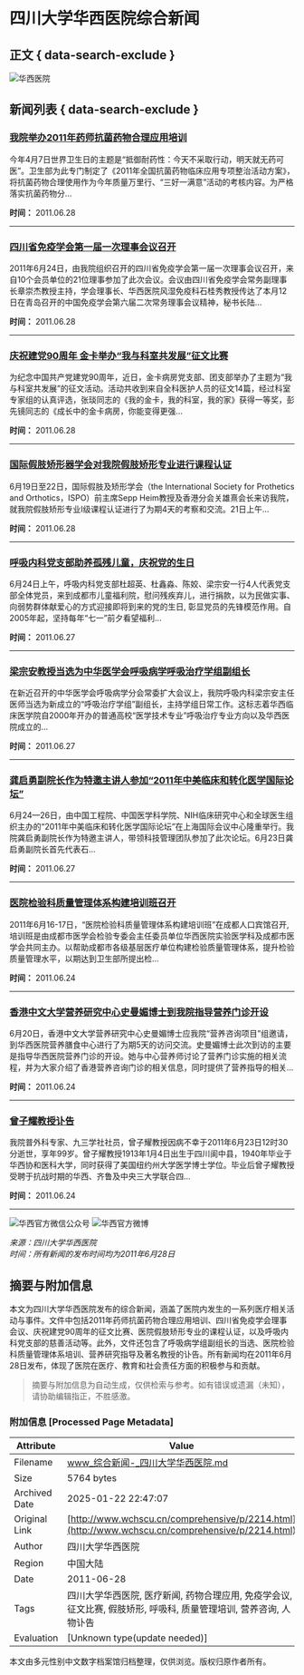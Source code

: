 # 四川大学华西医院综合新闻

## 正文 { data-search-exclude }


![华西医院](https://www.wchscu.cn/Uploads/Picture/2024/10/10/s6707a48624fce.jpg)

## 新闻列表 { data-search-exclude }

### [我院举办2011年药师抗菌药物合理应用培训](http://www.wchscu.cn/public/comprehensive/19662.html)
今年4月7日世界卫生日的主题是“抵御耐药性：今天不采取行动，明天就无药可医”。卫生部为此专门制定了《2011年全国抗菌药物临床应用专项整治活动方案》，将抗菌药物合理使用作为今年质量万里行、“三好一满意”活动的考核内容。为严格落实抗菌药物分...

**时间：** 2011.06.28

---

### [四川省免疫学会第一届一次理事会议召开](http://www.wchscu.cn/public/comprehensive/19663.html)
2011年6月24日，由我院组织召开的四川省免疫学会第一届一次理事会议召开，来自10个会员单位的21位理事参加了此次会议。会议由四川省免疫学会常务副理事长章崇杰教授主持，学会理事长、华西医院风湿免疫科石桂秀教授传达了本月12日在青岛召开的中国免疫学会第六届二次常务理事会议精神，秘书长陆...

**时间：** 2011.06.28

---

### [庆祝建党90周年 金卡举办“我与科室共发展”征文比赛](http://www.wchscu.cn/public/comprehensive/19664.html)
为纪念中国共产党建党90周年，近日，金卡病房党支部、团支部举办了主题为“我与科室共发展”的征文活动。活动共收到来自全科医护人员的征文14篇，经过科室专家组的认真评选，张琰同志的《我的金卡，我的科室，我的家》获得一等奖，彭先镜同志的《成长中的金卡病房，你能变得更强...

**时间：** 2011.06.28

---

### [国际假肢矫形器学会对我院假肢矫形专业进行课程认证](http://www.wchscu.cn/public/comprehensive/19665.html)
6月19日至22日，国际假肢及矫形学会（the International Society for Prothetics and Orthotics，ISPO）前主席Sepp Heim教授及香港分会关雄熹会长来访我院，就我院假肢矫形专业Ⅰ级课程认证进行了为期4天的考察和交流。21日上午...

**时间：** 2011.06.28

---

### [呼吸内科党支部助养孤残儿童，庆祝党的生日](http://www.wchscu.cn/public/comprehensive/19673.html)
6月24日上午，呼吸内科党支部杜超英、杜鑫淼、陈姣、梁宗安一行4人代表党支部全体党员，来到成都市儿童福利院，慰问残疾弃儿，进行捐款，以为民做实事、向弱势群体献爱心的方式迎接即将到来的党的生日, 彰显党员的先锋模范作用。自2005年起，坚持每年“七一”前夕看望福利...

**时间：** 2011.06.27

---

### [梁宗安教授当选为中华医学会呼吸病学呼吸治疗学组副组长](http://www.wchscu.cn/public/comprehensive/19674.html)
在新近召开的中华医学会呼吸病学分会常委扩大会议上，我院呼吸内科梁宗安主任医师当选为新成立的“呼吸治疗学组”副组长，主持学组日常工作。这标志着华西临床医学院自2000年开办的普通高校“医学技术专业”呼吸治疗专业方向以及华西医院成立的...

**时间：** 2011.06.27

---

### [龚启勇副院长作为特邀主讲人参加“2011年中美临床和转化医学国际论坛”](http://www.wchscu.cn/public/comprehensive/19675.html)
6月24—26日，由中国工程院、中国医学科学院、NIH临床研究中心和全球医生组织主办的“2011年中美临床和转化医学国际论坛”在上海国际会议中心隆重举行。我院龚启勇副院长作为特邀主讲人，带领科技管理团队参加了此次论坛。6月23日龚启勇副院长首先代表石...

**时间：** 2011.06.27

---

### [医院检验科质量管理体系构建培训班召开](http://www.wchscu.cn/public/comprehensive/19678.html)
2011年6月16-17日，“医院检验科质量管理体系构建培训班”在成都人口宾馆召开,培训班是由成都市医学会检验专委会主任委员单位华西医院实验医学科及成都市医学会共同主办。以帮助成都市各级基层医疗单位构建检验质量管理体系，提升检验质量管理水平，以期达到卫生部所提出检...

**时间：** 2011.06.24

---

### [香港中文大学营养研究中心史曼媚博士到我院指导营养门诊开设](http://www.wchscu.cn/public/comprehensive/19679.html)
6月20日，香港中文大学营养研究中心史曼媚博士应我院“营养咨询项目”组邀请，到华西医院营养膳食中心进行了为期5天的访问交流。史曼媚博士此次到访的主要是指导华西医院营养门诊的开设。她与中心营养师讨论了营养门诊实施的相关流程，并为大家介绍了香港营养咨询门诊的相关信息，同时提供了营养指导的相关...

**时间：** 2011.06.24

---

### [曾子耀教授讣告](http://www.wchscu.cn/public/comprehensive/19680.html)
我院普外科专家、九三学社社员，曾子耀教授因病不幸于2011年6月23日12时30分逝世，享年99岁。曾子耀教授1913年1月4日出生于四川阆中县，1940年毕业于华西协和医科大学，同时获得了美国纽约州大学医学博士学位。毕业后曾子耀教授受聘于抗战时期的华西、齐鲁及中央三大学联合四...

**时间：** 2011.06.24

--- 

![华西官方微信公众号](https://www.wchscu.cn/Uploads/Picture/2019/05/06/s5ccfd19a5977c.jpg)
![华西官方微博](https://www.wchscu.cn/Uploads/Picture/2019/05/06/s5ccfd1a871f91.jpg)

*来源：四川大学华西医院*  
*时间：所有新闻的发布时间均为2011年6月28日*  
<!-- tcd_original_link http://www.wchscu.cn/comprehensive/p/2214.html -->


## 摘要与附加信息

<!-- tcd_abstract -->
本文为四川大学华西医院发布的综合新闻，涵盖了医院内发生的一系列医疗相关活动与事件。文件中包括2011年药师抗菌药物合理应用培训、四川省免疫学会理事会议、庆祝建党90周年的征文比赛、医院假肢矫形专业的课程认证，以及呼吸内科党支部的慈善活动等。此外，文件还包含了呼吸病学组副组长的当选、医院检验科质量管理体系培训、营养研究指导及著名教授的讣告。所有新闻均在2011年6月28日发布，体现了医院在医疗、教育和社会责任方面的积极参与和贡献。
<!-- tcd_abstract_end -->

> 摘要与附加信息为自动生成，仅供检索与参考。如有错误或遗漏（未知），请协助编辑指正，不胜感激。

### 附加信息 [Processed Page Metadata]

| Attribute       | Value                                  |
|-----------------|----------------------------------------|
| Filename        | www_综合新闻-_四川大学华西医院.md                             |
| Size            | 5764 bytes                           |
| Archived Date   | 2025-01-22 22:47:07                             |
| Original Link   | [http://www.wchscu.cn/comprehensive/p/2214.html](http://www.wchscu.cn/comprehensive/p/2214.html)                       |
| Author          | 四川大学华西医院                               |
| Region          | 中国大陆                               |
| Date            | 2011-06-28                                 |
| Tags            | 四川大学华西医院, 医疗新闻, 药物合理应用, 免疫学会议, 征文比赛, 假肢矫形, 呼吸科, 质量管理培训, 营养咨询, 人物讣告                                 |
| Evaluation            | [Unknown type(update needed)]                                 |
<!-- tcd_table_end -->

本文由多元性别中文数字档案馆归档整理，仅供浏览。版权归原作者所有。

